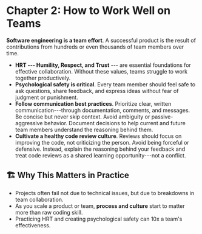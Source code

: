 
Chapter 2: How to Work Well on Teams
==============

**Software engineering is a team effort**. A successful product is the result of contributions from hundreds or even thousands of team members over time.
-   **HRT --- Humility, Respect, and Trust** --- are essential foundations for effective collaboration. Without these values, teams struggle to work together productively.
-   **Psychological safety is critical**. Every team member should feel safe to ask questions, share feedback, and express ideas without fear of judgment or punishment.
-   **Follow communication best practices**. Prioritize clear, written communication---through documentation, comments, and messages. Be concise but never skip context. Avoid ambiguity or passive-aggressive behavior. Document decisions to help current and future team members understand the reasoning behind them.
-   **Cultivate a healthy code review culture**. Reviews should focus on improving the code, not criticizing the person. Avoid being forceful or defensive. Instead, explain the reasoning behind your feedback and treat code reviews as a shared learning opportunity---not a conflict.

🏗️ Why This Matters in Practice
--------------------------------

-   Projects often fail not due to technical issues, but due to breakdowns in team collaboration.
-   As you scale a product or team, **process and culture** start to matter more than raw coding skill.
-   Practicing HRT and creating psychological safety can 10x a team's effectiveness.